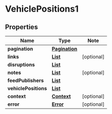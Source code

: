 # VehiclePositions1

## Properties

Name | Type | Note
---- | ---- | ----
**pagination** | [**Pagination**](Pagination.md) | 
**links** | [**List<LinkSchema>**](LinkSchema.md) | [optional] 
**disruptions** | [**List<Disruption>**](Disruption.md) | 
**notes** | [**List<Note>**](Note.md) | [optional] 
**feedPublishers** | [**List<FeedPublisher>**](FeedPublisher.md) | 
**vehiclePositions** | [**List<VehiclePositions>**](VehiclePositions.md) | 
**context** | [**Context**](Context.md) | [optional] 
**error** | [**Error**](Error.md) | [optional] 

